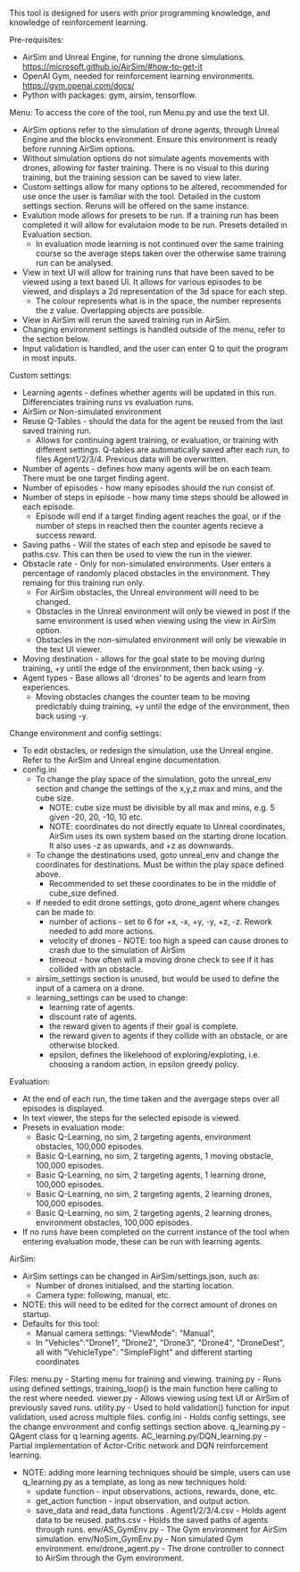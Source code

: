 This tool is designed for users with prior programming knowledge, and knowledge of reinforcement learning. 

Pre-requisites:
- AirSim and Unreal Engine, for running the drone simulations. https://microsoft.github.io/AirSim/#how-to-get-it 
- OpenAI Gym, needed for reinforcement learning environments. https://gym.openai.com/docs/
- Python with packages: gym, airsim, tensorflow. 


Menu:
To access the core of the tool, run Menu.py and use the text UI. 
- AirSim options refer to the simulation of drone agents, through Unreal Engine and the blocks environment. Ensure this environment is ready before running AirSim options. 
- Without simulation options do not simulate agents movements with drones, allowing for faster training. There is no visual to this during training, but the training session can be saved to view later.
- Custom settings allow for many options to be altered, recommended for use once the user is familiar with the tool. Detailed in the custom settings section. Reruns will be offered on the same instance. 
- Evalution mode allows for presets to be run. If a training run has been completed it will allow for evalutaion mode to be run. Presets detailed in Evaluation section. 
  - In evaluation mode learning is not continued over the same training course so the average steps taken over the otherwise same training run can be analysed. 
- View in text UI will allow for training runs that have been saved to be viewed using a text based UI. It allows for various episodes to be viewed, and displays a 2d representation of the 3d space for each step.
  - The colour represents what is in the space, the number represents the z value. Overlapping objects are possible.
- View in AirSim will rerun the saved training run in AirSim. 
- Changing environment settings is handled outside of the menu, refer to the section below. 
- Input validation is handled, and the user can enter Q to quit the program in most inputs. 


Custom settings:
- Learning agents - defines whether agents will be updated in this run. Differenciates training runs vs evaluation runs. 
- AirSim or Non-simulated environment
- Reuse Q-Tables - should the data for the agent be reused from the last saved training run. 
  - Allows for continuing agent training, or evaluation, or training with different settings. Q-tables are automatically saved after each run, to files Agent1/2/3/4. Previous data will be overwritten. 
- Number of agents - defines how many agents will be on each team. There must be one target finding agent. 
- Number of episodes - how many episodes should the run consist of. 
- Number of steps in episode - how many time steps should be allowed in each episode. 
  - Episode will end if a target finding agent reaches the goal, or if the number of steps in reached then the counter agents recieve a success reward.
 - Saving paths - Will the states of each step and episode be saved to paths.csv. This can then be used to view the run in the viewer. 
 - Obstacle rate - Only for non-simulated environments. User enters a percentage of randomly placed obstacles in the environment. They remaing for this training run only. 
   - For AirSim obstacles, the Unreal environment will need to be changed. 
   - Obstacles in the Unreal environment will only be viewed in post if the same environment is used when viewing using the view in AirSim option.
   - Obstacles in the non-simulated environment will only be viewable in the text UI viewer. 
- Moving destination - allows for the goal state to be moving during training, +y until the edge of the environment, then back using -y. 
- Agent types - Base allows all 'drones' to be agents and learn from experiences.
  - Moving obstacles changes the counter team to be moving predictably duing training, +y until the edge of the environment, then back using -y.
   

Change environment and config settings:
- To edit obstacles, or redesign the simulation, use the Unreal engine. Refer to the AirSim and Unreal engine documentation.
- config.ini
  - To change the play space of the simulation, goto the unreal_env section and change the settings of the x,y,z max and mins, and the cube size.
    - NOTE: cube size must be divisible by all max and mins, e.g. 5 given -20, 20, -10, 10 etc. 
    - NOTE: coordinates do not directly equate to Unreal coordinates, AirSim uses its own system based on the starting drone location. It also uses -z as upwards, and +z as downwards. 
  - To change the destinations used, goto unreal_env and change the coordinates for destinations. Must be within the play space defined above.
    - Recommended to set these coordinates to be in the middle of cube_size defined. 
  - If needed to edit drone settings, goto drone_agent where changes can be made to:
    - number of actions - set to 6 for +x, -x, +y, -y, +z, -z. Rework needed to add more actions. 
    - velocity of drones - NOTE: too high a speed can cause drones to crash due to the simulation of AirSim
    - timeout - how often will a moving drone check to see if it has collided with an obstacle. 
  - airsim_settings section is unused, but would be used to define the input of a camera on a drone.
  - learning_settings can be used to change:
    - learning rate of agents.
    - discount rate of agents.
    - the reward given to agents if their goal is complete.
    - the reward given to agents if they collide with an obstacle, or are otherwise blocked.
    - epsilon, defines the likelehood of exploring/exploting, i.e. choosing a random action, in epsilon greedy policy. 


Evaluation:
- At the end of each run, the time taken and the avergage steps over all episodes is displayed. 
- In text viewer, the steps for the selected episode is viewed.
- Presets in evaluation mode:
  - Basic Q-Learning, no sim, 2 targeting agents, environment obstacles, 100,000 episodes.
  - Basic Q-Learning, no sim, 2 targeting agents, 1 moving obstacle, 100,000 episodes.
  - Basic Q-Learning, no sim, 2 targeting agents, 1 learning drone, 100,000 episodes.
  - Basic Q-Learning, no sim, 2 targeting agents, 2 learning drones, 100,000 episodes.
  - Basic Q-Learning, no sim, 2 targeting agents, 2 learning drones, environment obstacles, 100,000 episodes.
- If no runs have been completed on the current instance of the tool when entering evaluation mode, these can be run with learning agents. 


AirSim:
  - AirSim settings can be changed in AirSim/settings.json, such as:
    - Number of drones initialsed, and the starting location.
    - Camera type: following, manual, etc.
  - NOTE: this will need to be edited for the correct amount of drones on startup. 
  - Defaults for this tool:
    - Manual camera settings: "ViewMode": "Manual",
    - In "Vehicles":"Drone1", "Drone2", "Drone3", "Drone4", "DroneDest", all with "VehicleType": "SimpleFlight" and different starting coordinates
  
  
Files:
menu.py - Starting menu for training and viewing.
training.py - Runs using defined settings, training_loop() is the main function here calling to the rest where needed. 
viewer.py - Allows viewing using text UI or AirSim of previously saved runs. 
utility.py - Used to hold validation() function for input validation, used across multiple files. 
config.ini - Holds config settings, see the change environment and config settings section above. 
q_learning.py - QAgent class for q learning agents. 
AC_learning.py/DQN_learning.py - Partial implementation of Actor-Critic network and DQN reinforcement learning. 
  - NOTE: adding more learning techniques should be simple, users can use q_learning.py as a template, as long as new techniques hold:
    - update function - input observations, actions, rewards, done, etc.
    - get_action function - input observation, and output action.
    - save_data and read_data functions .
Agent1/2/3/4.csv - Holds agent data to be reused.
paths.csv - Holds the saved paths of agents through runs. 
env/AS_GymEnv.py - The Gym environment for AirSim simulation.
env/NoSim_GymEnv.py - Non simulated Gym environment.
env/drone_agent.py - The drone controller to connect to AirSim through the Gym environment. 
 
